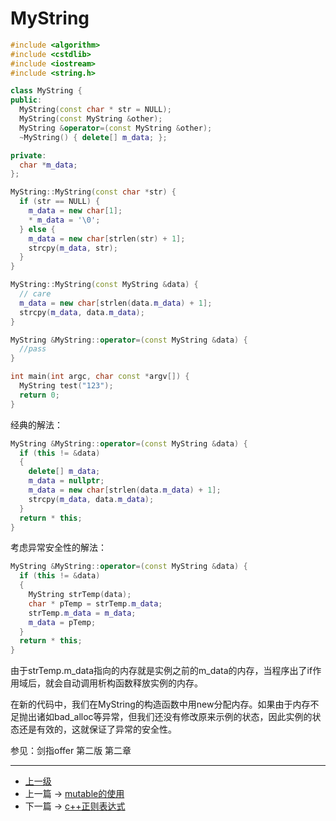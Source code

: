 # MyString

```c++
#include <algorithm>
#include <cstdlib>
#include <iostream>
#include <string.h>

class MyString {
public:
  MyString(const char * str = NULL);
  MyString(const MyString &other);
  MyString &operator=(const MyString &other);
  ~MyString() { delete[] m_data; };

private:
  char *m_data;
};

MyString::MyString(const char *str) {
  if (str == NULL) {
    m_data = new char[1];
    * m_data = '\0';
  } else {
    m_data = new char[strlen(str) + 1];
    strcpy(m_data, str);
  }
}

MyString::MyString(const MyString &data) {
  // care
  m_data = new char[strlen(data.m_data) + 1];
  strcpy(m_data, data.m_data);
}

MyString &MyString::operator=(const MyString &data) {
  //pass
}

int main(int argc, char const *argv[]) {
  MyString test("123");
  return 0;
}
```

经典的解法：

```c++
MyString &MyString::operator=(const MyString &data) {
  if (this != &data)
  {
    delete[] m_data;
    m_data = nullptr;
    m_data = new char[strlen(data.m_data) + 1];
    strcpy(m_data, data.m_data);
  }
  return * this;
}
```

考虑异常安全性的解法：

```c++
MyString &MyString::operator=(const MyString &data) {
  if (this != &data)
  {
    MyString strTemp(data);
    char * pTemp = strTemp.m_data;
    strTemp.m_data = m_data;
    m_data = pTemp;
  }
  return * this;
}
```

由于strTemp.m_data指向的内存就是实例之前的m_data的内存，当程序出了if作用域后，就会自动调用析构函数释放实例的内存。

在新的代码中，我们在MyString的构造函数中用new分配内存。如果由于内存不足抛出诸如bad_alloc等异常，但我们还没有修改原来示例的状态，因此实例的状态还是有效的，这就保证了异常的安全性。

参见：剑指offer 第二版 第二章

---
- [上一级](README.md)
- 上一篇 -> [mutable的使用](mutable.md)
- 下一篇 -> [c++正则表达式](regex.md)

